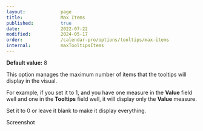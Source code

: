 ```yaml
---
layout:             page
title:              Max Items
published:          true
date:               2022-07-22
modified:           2024-05-17
order:              /calendar-pro/options/tooltips/max-items
internal:           maxTooltipsItems
---
```

**Default value:** 8

This option manages the maximum number of items that the tooltips will display in the visual.

For example, if you set it to 1, and you have one measure in the **Value** field well and one in the **Tooltips** field well, it will display only the **Value** measure.

Set it to 0 or leave it blank to make it display everything.

<todo>Screenshot</todo>